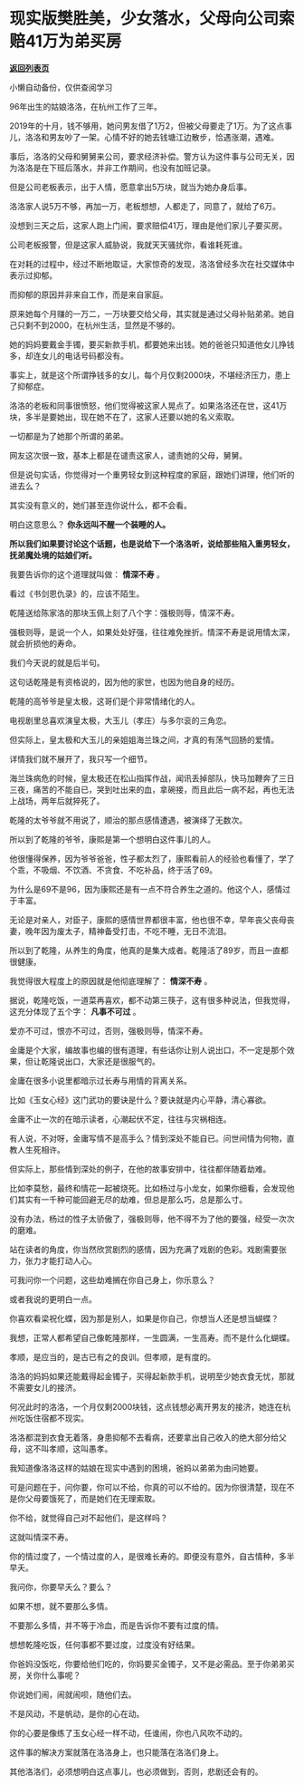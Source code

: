 # 现实版樊胜美，少女落水，父母向公司索赔41万为弟买房

[**返回列表页**](/gzh/记忆承载3)

小懒自动备份，仅供查阅学习

96年出生的姑娘洛洛，在杭州工作了三年。

  

2019年的十月，钱不够用，她问男友借了1万2，但被父母要走了1万。为了这点事儿，洛洛和男友吵了一架。心情不好的她去钱塘江边散步，恰遇涨潮，遇难。

  

事后，洛洛的父母和舅舅来公司，要求经济补偿。警方认为这件事与公司无关，因为洛洛是在下班后落水，并非工作期间，也没有加班记录。  

  

但是公司老板表示，出于人情，愿意拿出5万块，就当为她办身后事。  

  

洛洛家人说5万不够，再加一万，老板想想，人都走了，同意了，就给了6万。  

  

没想到三天之后，这家人跑上门闹，要求赔偿41万，理由是他们家儿子要买房。  

  

公司老板报警，但是这家人威胁说，我就天天骚扰你，看谁耗死谁。  

  

在对耗的过程中，经过不断地取证，大家惊奇的发现，洛洛曾经多次在社交媒体中表示过抑郁。

  

而抑郁的原因并非来自工作，而是来自家庭。

  

原来她每个月赚的一万二，一万块要交给父母，其实就是通过父母补贴弟弟。她自己只剩不到2000，在杭州生活，显然是不够的。

  

她的妈妈要戴金手镯，要买新款手机，都要她来出钱。她的爸爸只知道他女儿挣钱多，却连女儿的电话号码都没有。  

  

事实上，就是这个所谓挣钱多的女儿，每个月仅剩2000块，不堪经济压力，患上了抑郁症。  

  

洛洛的老板和同事很愤怒，他们觉得被这家人晃点了。如果洛洛还在世，这41万块，多半是要她出，现在她不在了，这家人还要以她的名义索取。  

  

一切都是为了她那个所谓的弟弟。  

  

网友这次很一致，基本上都是在谴责这家人，谴责她的父母，舅舅。  

  

但是说句实话，你觉得对一个重男轻女到这种程度的家庭，跟她们讲理，他们听的进去么？

  

其实没有意义的，她们甚至连你说什么，都不会看。  

  

明白这意思么？ **你永远叫不醒一个装睡的人。**  

  

 **所以我们如果要讨论这个话题，也是说给下一个洛洛听，说给那些陷入重男轻女，抚弟魔处境的姑娘们听。**

  

我要告诉你的这个道理就叫做： **情深不寿** 。

  

看过《书剑恩仇录》的，应该不陌生。

  

乾隆送给陈家洛的那块玉佩上刻了八个字：强极则辱，情深不寿。

  

强极则辱，是说一个人，如果处处好强，往往难免挫折。情深不寿是说用情太深，就会折损他的寿命。

  

我们今天说的就是后半句。  

  

这句话乾隆是有资格说的，因为他的家世，也因为他自身的经历。

  

乾隆的高爷爷是皇太极，这哥们是个非常情绪化的人。

  

电视剧里总喜欢演皇太极，大玉儿（孝庄）与多尔衮的三角恋。

  

但实际上，皇太极和大玉儿的亲姐姐海兰珠之间，才真的有荡气回肠的爱情。

  

详情我们就不展开了，我只写一个细节。

  

海兰珠病危的时候，皇太极还在松山指挥作战，闻讯丢掉部队，快马加鞭奔了三日三夜，痛苦的不能自已，哭到吐出来的血，拿碗接，而且此后一病不起，再也无法上战场，两年后就猝死了。

  

乾隆的太爷爷就不用说了，顺治的那点感情遭遇，被演绎了无数次。

  

所以到了乾隆的爷爷，康熙是第一个想明白这件事儿的人。

  

他很懂得保养，因为爷爷爸爸，性子都太烈了，康熙看前人的经验也看懂了，学了个乖，不吸烟、不饮酒、不贪食、不吃补品，终于活了69。

  

为什么是69不是96，因为康熙还是有一点不符合养生之道的。他这个人，感情过于丰富。

  

无论是对亲人，对臣子，康熙的感情世界都很丰富，他也很不幸，早年丧父丧母丧妻，晚年因为废太子，精神备受打击，不吃不睡，无日不流泪。

  

所以到了乾隆，从养生的角度，他真的是集大成者。乾隆活了89岁，而且一直都很健康。

  

我觉得很大程度上的原因就是他彻底理解了： **情深不寿** 。

  

据说，乾隆吃饭，一道菜再喜欢，都不动第三筷子，这有很多种说法，但我觉得，这充分体现了五个字： **凡事不可过** 。

  

爱亦不可过，恨亦不可过，否则，强极则辱，情深不寿。

  

金庸是个大家，编故事也编的很有道理，有些话你让别人说出口，不一定是那个效果，但让乾隆说出口，大家还是很服气的。

  

金庸在很多小说里都暗示过长寿与用情的背离关系。

  

比如《玉女心经》这门武功的要诀是什么？要诀就是内心平静，清心寡欲。

  

金庸不止一次的在暗示读者，心潮起伏不定，往往与灾祸相连。

  

有人说，不对呀，金庸写情不是高手么？情到深处不能自已。问世间情为何物，直教人生死相许。

  

但实际上，那些情到深处的例子，在他的故事安排中，往往都伴随着劫难。

  

比如李莫愁，最终和情花一起被烧死。比如杨过与小龙女，如果你细看，会发现他们其实有一千种可能回避无尽的劫难，但总是那么巧，总是那么寸。

  

没有办法，杨过的性子太骄傲了，强极则辱，他不得不为了他的要强，经受一次次的磨难。

  

站在读者的角度，你当然欣赏剧烈的感情，因为充满了戏剧的色彩。戏剧需要张力，张力才能打动人心。

  

可我问你一个问题，这些劫难搁在你自己身上，你乐意么？

  

或者我说的更明白一点。

  

你喜欢看梁祝化蝶，因为那是别人，如果是你自己，你想当人还是想当蝴蝶？

  

我想，正常人都希望自己像乾隆那样，一生圆满，一生高寿。而不是什么化蝴蝶。

  

孝顺，是应当的，是古已有之的良训。但孝顺，是有度的。

  

洛洛的妈妈如果还能戴得起金镯子，买得起新款手机，说明至少她衣食无忧，那就不需要女儿的接济。  

  

何况此时的洛洛，一个月仅剩2000块钱，这点钱想必离开男友的接济，她连在杭州吃饭住宿都不现实。

  

洛洛都混到衣食无着落，身患抑郁不去看病，还要拿出自己收入的绝大部分给父母，这不叫孝顺，这叫愚孝。  

  

我知道像洛洛这样的姑娘在现实中遇到的困境，爸妈以弟弟为由问她要。  

  

可是问题在于，问你要，你可以不给，你真的可以不给的。因为你很清楚，现在不是你父母要饿死了，而是她们在无理索取。  

  

你不给，就觉得自己对不起他们，是这样吗？  

  

这就叫情深不寿。

  

你的情过度了，一个情过度的人，是很难长寿的。即便没有意外，自古情种，多半早夭。

  

我问你，你要早夭么？要么？  

  

如果不想，就不要那么多情。  

  

不要那么多情，并不等于冷血，而是告诉你不要有过度的情。  

  

想想乾隆吃饭，任何事都不要过度，过度没有好结果。

  

你爸妈没饭吃，你要给他们吃的，你妈要买金镯子，又不是必需品。至于你弟弟买房，关你什么事呢？  

  

你说她们闹，闹就闹呗，随他们去。  

  

不是风动，不是帆动，是你的心在动。  

  

你的心要是像练了玉女心经一样不动，任谁闹，你也八风吹不动的。

  

这件事的解决方案就落在洛洛身上，也只能落在洛洛们身上。

  

其他洛洛们，必须想明白这点事儿，也必须做到，否则，悲剧还会有的。

